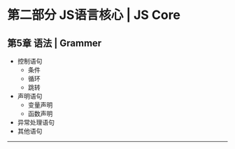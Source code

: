 # 第二部分 JS语言核心  |  JS Core

## 第5章 语法  |    Grammer

- 控制语句
  - 条件
  - 循环
  - 跳转
- 声明语句
  - 变量声明
  - 函数声明
- 异常处理语句
- 其他语句

---


